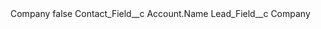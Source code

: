 <?xml version="1.0" encoding="UTF-8"?>
<CustomMetadata xmlns="http://soap.sforce.com/2006/04/metadata" xmlns:xsi="http://www.w3.org/2001/XMLSchema-instance" xmlns:xsd="http://www.w3.org/2001/XMLSchema">
    <label>Company</label>
    <protected>false</protected>
    <values>
        <field>Contact_Field__c</field>
        <value xsi:type="xsd:string">Account.Name</value>
    </values>
    <values>
        <field>Lead_Field__c</field>
        <value xsi:type="xsd:string">Company</value>
    </values>
</CustomMetadata>
